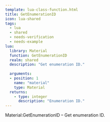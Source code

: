 ```yaml
---
template: lua-class-function.html
title: GetEnumerationID
icon: lua-shared
tags:
  - lua
  - shared
  - needs-verification
  - needs-example
lua:
  library: Material
  function: GetEnumerationID
  realm: shared
  description: "Get enumeration ID."
  
  arguments:
  - position: 1
    name: "material"
    type: Material
  returns:
    - type: integer
      description: "Enumeration ID."
---
```


<div class="lua__search__keywords">
Material:GetEnumerationID &#x2013; Get enumeration ID.
</div>
